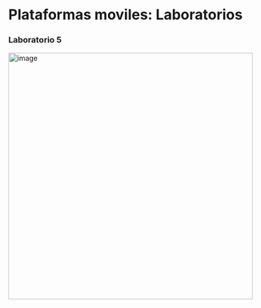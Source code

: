 # Plataformas moviles: Laboratorios

### Laboratorio 5

<img width="488" height="492" alt="image" src="https://github.com/user-attachments/assets/20f04d2c-79f2-48ae-8780-f8da0e319a46" />


